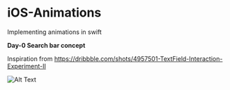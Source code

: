 # iOS-Animations
Implementing animations in swift

**Day-0 Search bar concept**

Inspiration from https://dribbble.com/shots/4957501-TextField-Interaction-Experiment-II


![Alt Text](https://github.com/jainadit27/iOS-Animations/blob/master/Screenshots/Day-0.gif)

